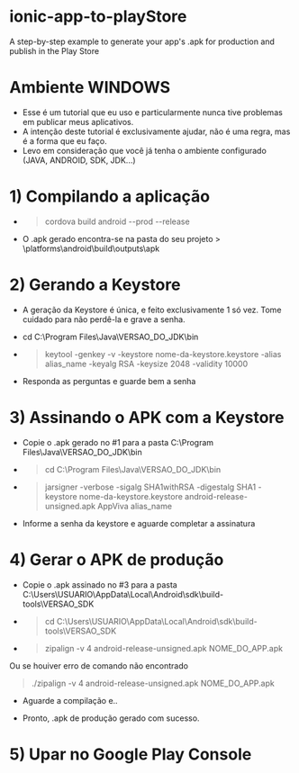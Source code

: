 # ionic-app-to-playStore
A step-by-step example to generate your app's .apk for production and publish in the Play Store

# Ambiente WINDOWS

* Esse é um tutorial que eu uso e particularmente nunca tive problemas em publicar meus aplicativos.
* A intenção deste tutorial é exclusivamente ajudar, não é uma regra, mas é a forma que eu faço.
* Levo em consideração que você já tenha o ambiente configurado (JAVA, ANDROID, SDK, JDK...)

# 1) Compilando a aplicação 

* > cordova build android --prod --release

* O .apk gerado encontra-se na pasta do seu projeto > \platforms\android\build\outputs\apk

# 2) Gerando a Keystore 

* A geração da Keystore é única, e feito exclusivamente 1 só vez. Tome cuidado para não perdê-la e grave a senha.

* cd C:\Program Files\Java\VERSAO_DO_JDK\bin
* > keytool -genkey -v -keystore nome-da-keystore.keystore -alias alias_name -keyalg RSA -keysize 2048 -validity 10000

* Responda as perguntas e guarde bem a senha

# 3) Assinando o APK com a Keystore

* Copie o .apk gerado no #1 para a pasta C:\Program Files\Java\VERSAO_DO_JDK\bin

* > cd C:\Program Files\Java\VERSAO_DO_JDK\bin 

* > jarsigner -verbose -sigalg SHA1withRSA -digestalg SHA1 -keystore nome-da-keystore.keystore android-release-unsigned.apk AppViva alias_name

* Informe a senha da keystore e aguarde completar a assinatura

# 4) Gerar o APK de produção

* Copie o .apk assinado no #3 para a pasta C:\Users\USUARIO\AppData\Local\Android\sdk\build-tools\VERSAO_SDK

* > cd C:\Users\USUARIO\AppData\Local\Android\sdk\build-tools\VERSAO_SDK

* > zipalign -v 4 android-release-unsigned.apk NOME_DO_APP.apk

Ou se houiver erro de comando não encontrado

> ./zipalign -v 4 android-release-unsigned.apk NOME_DO_APP.apk

* Aguarde a compilação e..

* Pronto, .apk de produção gerado com sucesso.

# 5) Upar no Google Play Console
